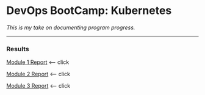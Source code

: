 # DevOps BootCamp: Kubernetes  
  
*This is my take on documenting program progress.*  
  
---
### Results  
[Module 1 Report](homework/m1/m1.md) <-- click  
  
[Module 2 Report](homework/m2/m2.md) <-- click  
  
[Module 3 Report](homework/m3/m3.md) <-- click  
  